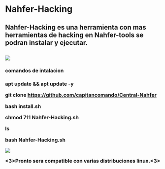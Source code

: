 # Nahfer-Hacking

<h2>Nahfer-Hacking es una herramienta con mas herramientas de hacking
en Nahfer-tools se podran instalar y ejecutar.<h2>

<img src="https://wwwlegionhackingnahferdata.files.wordpress.com/2020/09/f09f928ee18d9de2839fe0bc98e294bce283a2e0bf98e29ca6e29db0f09f859df09f8590f09f8597f09f8595f09f8594f09f85a1e29db1-e294bce283a2f096a398e29ca6-20200917_184537-1.jpg?w=300">

<h3>comandos de intalacion<h3>

apt update && apt update -y

git clone https://github.com/capitancomando/Central-Nahfer

bash install.sh 

chmod 711 Nahfer-Hacking.sh

ls

bash Nahfer-Hacking.sh

<img src="https://wwwlegionhackingnahferdata.files.wordpress.com/2020/11/54-9-11-2466-4595-20201023_072309817920374-424317895.jpg?w=300">

<3>Pronto sera compatible con varias distribuciones linux.<3>
